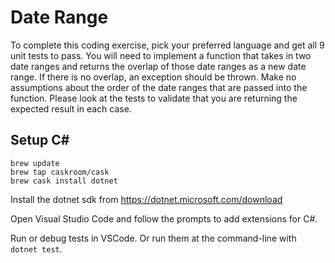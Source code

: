# Date Range

To complete this coding exercise, pick your preferred language and get all 9 unit tests to pass.  You will need to implement a function that takes in two date ranges and returns the overlap of those date ranges as a new date range.  If there is no overlap, an exception should be thrown.  Make no assumptions about the order of the date ranges that are passed into the function.  Please look at the tests to validate that you are returning the expected result in each case.

## Setup C#

```
brew update
brew tap caskroom/cask
brew cask install dotnet
```

Install the dotnet sdk from https://dotnet.microsoft.com/download

Open Visual Studio Code and follow the prompts to add extensions for C#.

Run or debug tests in VSCode. Or run them at the command-line with `dotnet test`.
